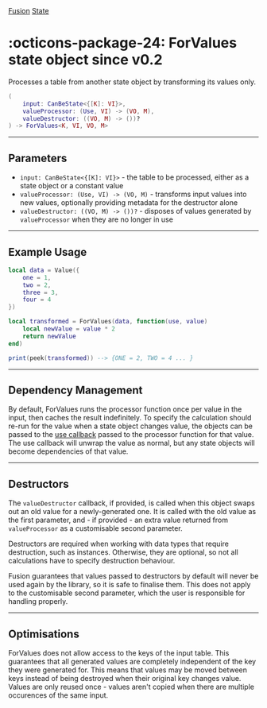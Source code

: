 <nav class="fusiondoc-api-breadcrumbs">
	<a href="../..">Fusion</a>
	<a href="..">State</a>
</nav>

<h1 class="fusiondoc-api-header" markdown>
	<span class="fusiondoc-api-icon" markdown>:octicons-package-24:</span>
	<span class="fusiondoc-api-name">ForValues</span>
	<span class="fusiondoc-api-pills">
		<span class="fusiondoc-api-pill-type">state object</span>
		<span class="fusiondoc-api-pill-since">since v0.2</span>
	</span>
</h1>

Processes a table from another state object by transforming its values only.

```Lua
(
	input: CanBeState<{[K]: VI}>,
	valueProcessor: (Use, VI) -> (VO, M),
	valueDestructor: ((VO, M) -> ())?
) -> ForValues<K, VI, VO, M>
```

-----

## Parameters

- `input: CanBeState<{[K]: VI}>` - the table to be processed, either as a state
object or a constant value
- `valueProcessor: (Use, VI) -> (VO, M)` - transforms input values into new values,
optionally providing metadata for the destructor alone
- `valueDestructor: ((VO, M) -> ())?` - disposes of values generated by
`valueProcessor` when they are no longer in use

-----

## Example Usage

```Lua
local data = Value({
	one = 1,
	two = 2,
	three = 3,
	four = 4
})

local transformed = ForValues(data, function(use, value)
	local newValue = value * 2
	return newValue
end)

print(peek(transformed)) --> {ONE = 2, TWO = 4 ... }
```

-----

## Dependency Management

By default, ForValues runs the processor function once per value in the input,
then caches the result indefinitely. To specify the calculation should re-run
for the value when a state object changes value, the objects can be passed to
the [use callback](./use.md) passed to the processor function for that value.
The use callback will unwrap the value as normal, but any state objects will
become dependencies of that value.

-----

## Destructors

The `valueDestructor` callback, if provided, is called when this object swaps
out an old value for a newly-generated one. It is called with the old value as
the first parameter, and - if provided - an extra value returned from
`valueProcessor` as a customisable second parameter.

Destructors are required when working with data types that require destruction,
such as instances. Otherwise, they are optional, so not all calculations have to
specify destruction behaviour.

Fusion guarantees that values passed to destructors by default will never be
used again by the library, so it is safe to finalise them. This does not apply
to the customisable second parameter, which the user is responsible for handling
properly.

-----

## Optimisations

ForValues does not allow access to the keys of the input table. This guarantees
that all generated values are completely independent of the key they were
generated for. This means that values may be moved between keys instead of being
destroyed when their original key changes value. Values are only reused once -
values aren't copied when there are multiple occurences of the same input.
